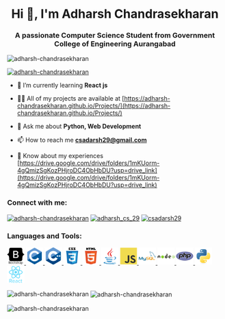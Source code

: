 <h1 align="center">Hi 👋, I'm Adharsh Chandrasekharan</h1>
<h3 align="center">A passionate Computer Science Student from Government College of Engineering Aurangabad</h3>

<p align="left"> <img src="https://komarev.com/ghpvc/?username=adharsh-chandrasekharan&label=Profile%20views&color=0e75b6&style=flat" alt="adharsh-chandrasekharan" /> </p>

<p align="left"> <a href="https://github.com/ryo-ma/github-profile-trophy"><img src="https://github-profile-trophy.vercel.app/?username=adharsh-chandrasekharan" alt="adharsh-chandrasekharan" /></a> </p>

- 🌱 I’m currently learning **React js**

- 👨‍💻 All of my projects are available at [https://adharsh-chandrasekharan.github.io/Projects/](https://adharsh-chandrasekharan.github.io/Projects/)

- 💬 Ask me about **Python, Web Development**

- 📫 How to reach me **csadarsh29@gmail.com**

- 📄 Know about my experiences [https://drive.google.com/drive/folders/1mKUorm-4gQmizSgKozPHjroDC4ObHbDU?usp=drive_link](https://drive.google.com/drive/folders/1mKUorm-4gQmizSgKozPHjroDC4ObHbDU?usp=drive_link)

<h3 align="left">Connect with me:</h3>
<p align="left">
<a href="https://linkedin.com/in/adharsh-chandrasekharan" target="blank"><img align="center" src="https://raw.githubusercontent.com/rahuldkjain/github-profile-readme-generator/master/src/images/icons/Social/linked-in-alt.svg" alt="adharsh-chandrasekharan" height="30" width="40" /></a>
<a href="https://instagram.com/adharsh_cs_29" target="blank"><img align="center" src="https://raw.githubusercontent.com/rahuldkjain/github-profile-readme-generator/master/src/images/icons/Social/instagram.svg" alt="adharsh_cs_29" height="30" width="40" /></a>
<a href="https://www.codechef.com/users/csadarsh29" target="blank"><img align="center" src="https://cdn.jsdelivr.net/npm/simple-icons@3.1.0/icons/codechef.svg" alt="csadarsh29" height="30" width="40" /></a>
</p>

<h3 align="left">Languages and Tools:</h3>
<p align="left"> <a href="https://getbootstrap.com" target="_blank" rel="noreferrer"> <img src="https://raw.githubusercontent.com/devicons/devicon/master/icons/bootstrap/bootstrap-plain-wordmark.svg" alt="bootstrap" width="40" height="40"/> </a> <a href="https://www.cprogramming.com/" target="_blank" rel="noreferrer"> <img src="https://raw.githubusercontent.com/devicons/devicon/master/icons/c/c-original.svg" alt="c" width="40" height="40"/> </a> <a href="https://www.w3schools.com/cpp/" target="_blank" rel="noreferrer"> <img src="https://raw.githubusercontent.com/devicons/devicon/master/icons/cplusplus/cplusplus-original.svg" alt="cplusplus" width="40" height="40"/> </a> <a href="https://www.w3schools.com/css/" target="_blank" rel="noreferrer"> <img src="https://raw.githubusercontent.com/devicons/devicon/master/icons/css3/css3-original-wordmark.svg" alt="css3" width="40" height="40"/> </a> <a href="https://www.w3.org/html/" target="_blank" rel="noreferrer"> <img src="https://raw.githubusercontent.com/devicons/devicon/master/icons/html5/html5-original-wordmark.svg" alt="html5" width="40" height="40"/> </a> <a href="https://www.java.com" target="_blank" rel="noreferrer"> <img src="https://raw.githubusercontent.com/devicons/devicon/master/icons/java/java-original.svg" alt="java" width="40" height="40"/> </a> <a href="https://developer.mozilla.org/en-US/docs/Web/JavaScript" target="_blank" rel="noreferrer"> <img src="https://raw.githubusercontent.com/devicons/devicon/master/icons/javascript/javascript-original.svg" alt="javascript" width="40" height="40"/> </a> <a href="https://www.mysql.com/" target="_blank" rel="noreferrer"> <img src="https://raw.githubusercontent.com/devicons/devicon/master/icons/mysql/mysql-original-wordmark.svg" alt="mysql" width="40" height="40"/> </a> <a href="https://nodejs.org" target="_blank" rel="noreferrer"> <img src="https://raw.githubusercontent.com/devicons/devicon/master/icons/nodejs/nodejs-original-wordmark.svg" alt="nodejs" width="40" height="40"/> </a> <a href="https://www.php.net" target="_blank" rel="noreferrer"> <img src="https://raw.githubusercontent.com/devicons/devicon/master/icons/php/php-original.svg" alt="php" width="40" height="40"/> </a> <a href="https://www.python.org" target="_blank" rel="noreferrer"> <img src="https://raw.githubusercontent.com/devicons/devicon/master/icons/python/python-original.svg" alt="python" width="40" height="40"/> </a> <a href="https://reactjs.org/" target="_blank" rel="noreferrer"> <img src="https://raw.githubusercontent.com/devicons/devicon/master/icons/react/react-original-wordmark.svg" alt="react" width="40" height="40"/> </a> </p>

<p><img align="left" src="https://github-readme-stats.vercel.app/api/top-langs?username=adharsh-chandrasekharan&show_icons=true&locale=en&layout=compact" alt="adharsh-chandrasekharan" /></p>

<p>&nbsp;<img align="center" src="https://github-readme-stats.vercel.app/api?username=adharsh-chandrasekharan&show_icons=true&locale=en" alt="adharsh-chandrasekharan" /></p>

<p><img align="center" src="https://github-readme-streak-stats.herokuapp.com/?user=adharsh-chandrasekharan&" alt="adharsh-chandrasekharan" /></p>
